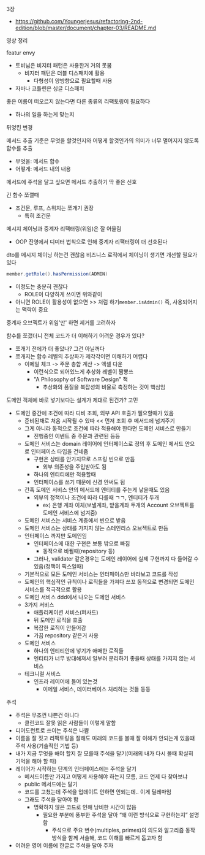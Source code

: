 3장
- https://github.com/Youngerjesus/refactoring-2nd-edition/blob/master/document/chapter-03/README.md

영상 정리

featur envy
- 토비님은 비지터 패턴은 사용한거 거의 못봄
  - 비지터 패턴은 더블 디스패치에 활용
    - 다형성이 양방향으로 필요할때 사용
- 자바나 코틀린은 싱글 디스패치

좋은 이름이 떠오르지 않는다면 다른 종류의 리팩토링이 필요하다
- 하나의 일을 하는게 맞는지

뒤엉킨 변경

메서드 추출 기준은 무엇을 할것인지와 어떻게 할것인가의 의미가 너무 멀어지지 않도록 함수를 추출
- 무엇을: 메서드 함수
- 어떻게: 메서드 내의 내용

메서드에 주석을 달고 싶으면 메서드 추출하기 딱 좋은 신호

긴 함수 쪼깰때
- 조건문, 루프, 스위치는 쪼개기 권장
  - 특히 조건문

메시지 체이닝과 중계자 리팩터링(위임)은 잘 어울림
- OOP 진영에서 디미터 법칙으로 인해 중계자 리팩터링이 더 선호된다

dto를 메시지 체이닝 하는건 괜찮음
비즈니스 로직에서 체이닝이 생기면 개선할 필요가 있다

```java
member.getRole().hasPermission(ADMIN)
```
- 이정도는 충분히 괜찮다
  - ROLE이 다양하게 쓰이면 위와같이
- 아니면 ROLE이 활용성이 없으면 >> 처럼 하기`member.isAdmin()`
즉, 사용되어지는 맥락이 중요

중계자 오브젝트가 위임'만' 하면 제거를 고려하자

함수를 쪼갰더니 전체 코드가 더 이해하기 어려운 경우가 있다?
- 쪼개기 전에가 더 좋았나? 그건 아닐꺼다
- 쪼개지는 함수 레벨의 추상화가 제각각이면 이해하기 어렵다
  - 이메일 체크 -> 주문 총합 계산 -> 엑셀 다운 
    - 이런식으로 되어있느게 추상화 레벨이 짬뽕쓰
    - "A Philosophy of Software Design" 책
      - 추상화의 품질을 복잡성의 비율로 측정하는 것이 핵심임

도메인 객체에 바로 넣기보다는 설계가 제대로 된건가? 고민
- 도메인 중간에 조건에 따라 디비 조회, 외부 API 호출가 필요할때가 있음
  - 준비된채로 처음 시작될 수 있따 << 먼저 조회 후 메서드에 넘겨주기
  - 그게 아니라 동적으로 조건에 따라 적용해야 한다면 도메인 서비스로 만들기 
    - 진행중인 이벤트 중 주문과 관련된 등등
  - 도메인 서비스는 domain 레이어에 인터페이스로 정의 후 도메인 메서드 안으로 인터페이스 타입을 건네줌
    - 구현은 상태를 안가지므로 스프링 빈으로 만듬
      - 외부 의존성을 주입받아도 됨
    - 하나의 엔티티에만 적용할때
    - 인터페이스를 쓰기 때문에 신경 안써도 됨
  - 간혹 도메인 서비스 안의 메서드에 엔티티를 주는게 낳을때도 있음
    - 외부의 정책이나 조건에 따라 다를때 ㄱㄱ, 엔티티가 두개
      - ex) 은행 계좌 이체(보낼계좌, 받을계좌 두개의 Account 오브젝트를 도메인 서비스에 넘겨줌)
  - 도메인 서비스는 서비스 계층에서 빈으로 받음
  - 도메인 서비스는 상태를 가지지 않는 스테인리스 오브젝트로 만듬
  - 인터페이스 까지만 도메인임
    - 인터페이스에 대한 구현은 보통 밖으로 빠짐
      - 동적으로 바뀔때(repository 등)
    - 그러나, validater 같은경우는 도메인 레이어에 실제 구현까지 다 들어갈 수 있음(정책이 픽스일때) 
  - 기본적으로 모든 도메인 서비스는 인터페이스만 바라보고 코드를 작성
  - 도메인의 핵심적인 규칙이나 로직들을 가져다 쓰꼬 동적으로 변경되면 도메인 서비스를 적극적으로 활용
  - 도메인 서비스 ddd에서 나오는 도메인 서비스
  - 3가지 서비스
    - 애플리케이션 서비스(퍼사드)
     - 뒤 도메인 로직을 호출
     - 복잡한 로직이 안들어감
     - 가끔 repository 같은거 사용
  - 도메인 서비스
    - 하나의 엔티티안에 넣기가 애매한 로직들
    - 엔티티가 너무 방대해져서 일부러 분리하기 좋을때 상태를 가지지 않는 서비스
  - 테크니컬 서비스
    - 인프라 레이어에 들어 있는것
      - 이메일 서비스, 데이터베이스 처리하는 것들 등등

주석
- 주석은 무조껀 나쁜건 아니다
  - 클린코드 잘못 읽은 사람들이 이렇게 말함
- 디어도런트로 쓰이는 주석은 나쁨
- 이름을 잘 짓고 리팩토링을 잘해도 미래의 코드를 볼때 잘 이해가 안되는게 있을떄 주석 사용(기술적인 기법 등)
- 내가 지금 무엇을 해야 할지 잘 모를때 주석을 달기(미래의 내가 다시 볼때 확실히 기억을 해야 할 때)
- 레이어가 시작하는 단계의 인터페이스에는 주석을 달기
  - 메서드이름만 가지고 어떻게 사용해야 하는지 모름, 코드 언제 다 찾아보냐
  - public 메서드에는 달기
  - 코드를 고쳤는데 주석을 업데이트 안하면 안되는데.. 이게 딜레마임
  - 그래도 주석을 달아야 함
    - 명확하지 않은 코드로 인해 낭비한 시간이 많음
      - 필요한 부분에 풍부한 주석을 달아 “왜 이런 방식으로 구현하는지” 설명함
        - 주석으로 주요 변수(multiples, primes)의 의도와 알고리즘 동작 방식을 함께 서술해, 코드 이해를 빠르게 돕고자 함
- 어려운 영어 이름에 한글로 주석을 달아 주자